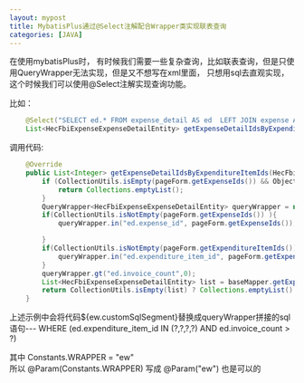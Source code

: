 ```yaml
---
layout: mypost
title: MybatisPlus通过@Select注解配合Wrapper类实现联表查询
categories: [JAVA]
---
```


在使用mybatisPlus时， 有时候我们需要一些复杂查询，比如联表查询，但是只使用QueryWrapper无法实现，但是又不想写在xml里面， 只想用sql去直观实现，这个时候我们可以使用@Select注解实现查询功能。

比如：
````java
    @Select("SELECT ed.* FROM expense_detail AS ed  LEFT JOIN expense AS e ON e.id=ed.expense_id  ${ew.customSqlSegment} and e.status not in (-4,-1,0)")
    List<HecFbiExpenseExpenseDetailEntity> getExpenseDetailIdsByExpenditureItemIds(@Param(Constants.WRAPPER) QueryWrapper<HecFbiExpenseExpenseDetailEntity> queryWrapper);
````

调用代码:
```` java
    @Override
    public List<Integer> getExpenseDetailIdsByExpenditureItemIds(HecFbiExpenseExpenseDetailPageForm pageForm) {
        if (CollectionUtils.isEmpty(pageForm.getExpenseIds()) && Objects.isNull(pageForm.getExpenditureItemIds())) {
            return Collections.emptyList();
        }
        QueryWrapper<HecFbiExpenseExpenseDetailEntity> queryWrapper = new QueryWrapper<HecFbiExpenseExpenseDetailEntity>();
        if(CollectionUtils.isNotEmpty(pageForm.getExpenseIds()) ){
            queryWrapper.in("ed.expense_id", pageForm.getExpenseIds());

        }
        if(CollectionUtils.isNotEmpty(pageForm.getExpenditureItemIds()) ){
            queryWrapper.in("ed.expenditure_item_id", pageForm.getExpenditureItemIds());
        }
        queryWrapper.gt("ed.invoice_count",0);
        List<HecFbiExpenseExpenseDetailEntity> list = baseMapper.getExpenseDetailIdsByExpenditureItemIds(queryWrapper);
        return CollectionUtils.isEmpty(list) ? Collections.emptyList() : CollUtil.map(list,HecFbiExpenseExpenseDetailEntity::getId,true);
    }
````

上述示例中会将代码${ew.customSqlSegment}替换成queryWrapper拼接的sql语句--- WHERE (ed.expenditure_item_id IN (?,?,?,?) AND ed.invoice_count > ?) 

其中  Constants.WRAPPER = "ew"  
所以 @Param(Constants.WRAPPER)  写成 @Param("ew") 也是可以的